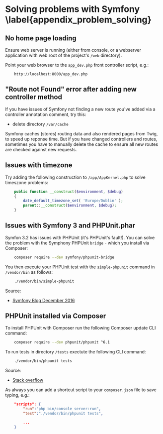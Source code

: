 

# Solving problems with Symfony \label{appendix_problem_solving}


## No home page loading

Ensure web server is running (either from console, or a webserver application with web root of the project's `/web` directory).

Point your web browser to the `app_dev.php` front controller script, e.g.:

```
    http://localhost:8000/app_dev.php
```

## "Route not Found" error after adding new controller method

If you have issues of Symfony not finding a new route you've added via a controller annotation comment, try this:

- delete directory `/var/cache`

Symfony caches (stores) routing data and also rendered pages from Twig, to speed up reponse time. But if you have changed controllers and routes, sometimes you have to manually delete the cache to ensure all new routes are checked against new requests.

## Issues with timezone

Try adding the following construction to `/app/AppKernel.php` to solve timeszone problems:

```php
    public function __construct($environment, $debug)
    {
        date_default_timezone_set( 'Europe/Dublin' );
        parent::__construct($environment, $debug);
    }
```

## Issues with Symfony 3 and PHPUnit.phar

Symfon 3.2 has issues with PHPUnit (it's PHPUnit's fault!). You can solve the problem with the Symphony PHPUnit `bridge` - which you install via Composer:

```bash
    composer require --dev symfony/phpunit-bridge
```

You then execute your PHPUnit test with the `simple-phpunit` command in `/vendor/bin` as follows:

```bash
    ./vendor/bin/simple-phpunit
```

Source:

- [Symfony Blog December 2016](http://symfony.com/blog/how-to-solve-phpunit-issues-in-symfony-3-2-applications)

## PHPUnit installed via Composer

To install PHPUnit with Composer run the following Composer update CLI command:

```bash
    composer require --dev phpunit/phpunit ^6.1
```

To run tests in directory `/tests` exectute the following CLI command:

```bash
    ./vendor/bin/phpunit tests
```

Source:

- [Stack overflow](https://stackoverflow.com/questions/13764309/how-to-use-phpunit-installed-from-composer)

As always you can add a shortcut script to your `composer.json` file to save typing, e.g.:

```json
    "scripts": {
        "run":"php bin/console server:run",
        "test":"./vendor/bin/phpunit tests",

        ...
    }
```

